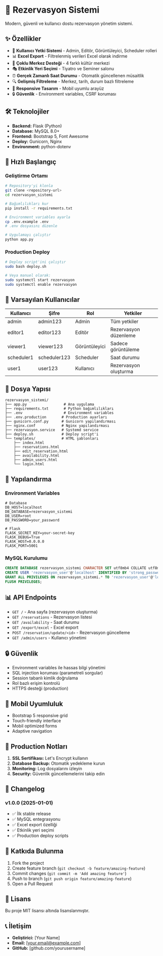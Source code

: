 # 🎯 Rezervasyon Sistemi

Modern, güvenli ve kullanıcı dostu rezervasyon yönetim sistemi.

## ✨ Özellikler

- 🔐 **Kullanıcı Yetki Sistemi** - Admin, Editör, Görüntüleyici, Scheduler rolleri
- 📊 **Excel Export** - Filtrelenmiş verileri Excel olarak indirme
- 🏢 **Çoklu Merkez Desteği** - 4 farklı kültür merkezi
- 🎭 **Etkinlik Yeri Seçimi** - Tiyatro ve Seminer salonu
- ⏰ **Gerçek Zamanlı Saat Durumu** - Otomatik güncellenen müsaitlik
- 🔍 **Gelişmiş Filtreleme** - Merkez, tarih, durum bazlı filtreleme
- 📱 **Responsive Tasarım** - Mobil uyumlu arayüz
- 🔒 **Güvenlik** - Environment variables, CSRF koruması

## 🛠️ Teknolojiler

- **Backend:** Flask (Python)
- **Database:** MySQL 8.0+
- **Frontend:** Bootstrap 5, Font Awesome
- **Deploy:** Gunicorn, Nginx
- **Environment:** python-dotenv

## 🚀 Hızlı Başlangıç

### Geliştirme Ortamı

```bash
# Repository'yi klonla
git clone <repository-url>
cd rezervasyon_sistemi

# Bağımlılıkları kur
pip install -r requirements.txt

# Environment variables ayarla
cp .env.example .env
# .env dosyasını düzenle

# Uygulamayı çalıştır
python app.py
```

### Production Deploy

```bash
# Deploy script'ini çalıştır
sudo bash deploy.sh

# Veya manuel olarak:
sudo systemctl start rezervasyon
sudo systemctl enable rezervasyon
```

## 👥 Varsayılan Kullanıcılar

| Kullanıcı | Şifre | Rol | Yetkiler |
|-----------|-------|-----|----------|
| admin | admin123 | Admin | Tüm yetkiler |
| editor1 | editor123 | Editör | Rezervasyon düzenleme |
| viewer1 | viewer123 | Görüntüleyici | Sadece görüntüleme |
| scheduler1 | scheduler123 | Scheduler | Saat durumu |
| user1 | user123 | Kullanıcı | Rezervasyon oluşturma |

## 📁 Dosya Yapısı

```
rezervasyon_sistemi/
├── app.py                 # Ana uygulama
├── requirements.txt       # Python bağımlılıkları
├── .env                   # Environment variables
├── .env.production       # Production ayarları
├── gunicorn.conf.py      # Gunicorn yapılandırması
├── nginx.conf            # Nginx yapılandırması
├── rezervasyon.service   # Systemd service
├── deploy.sh             # Deploy script'i
└── templates/            # HTML şablonları
    ├── index.html
    ├── reservations.html
    ├── edit_reservation.html
    ├── availability.html
    ├── admin_users.html
    └── login.html
```

## 🔧 Yapılandırma

### Environment Variables

```env
# Database
DB_HOST=localhost
DB_DATABASE=rezervasyon_sistemi
DB_USER=root
DB_PASSWORD=your_password

# Flask
FLASK_SECRET_KEY=your-secret-key
FLASK_DEBUG=True
FLASK_HOST=0.0.0.0
FLASK_PORT=5001
```

### MySQL Kurulumu

```sql
CREATE DATABASE rezervasyon_sistemi CHARACTER SET utf8mb4 COLLATE utf8mb4_unicode_ci;
CREATE USER 'rezervasyon_user'@'localhost' IDENTIFIED BY 'strong_password';
GRANT ALL PRIVILEGES ON rezervasyon_sistemi.* TO 'rezervasyon_user'@'localhost';
FLUSH PRIVILEGES;
```

## 📊 API Endpoints

- `GET /` - Ana sayfa (rezervasyon oluşturma)
- `GET /reservations` - Rezervasyon listesi
- `GET /availability` - Saat durumu
- `GET /export/excel` - Excel export
- `POST /reservation/update/<id>` - Rezervasyon güncelleme
- `GET /admin/users` - Kullanıcı yönetimi

## 🔒 Güvenlik

- Environment variables ile hassas bilgi yönetimi
- SQL injection koruması (parametreli sorgular)
- Session tabanlı kimlik doğrulama
- Rol bazlı erişim kontrolü
- HTTPS desteği (production)

## 📱 Mobil Uyumluluk

- Bootstrap 5 responsive grid
- Touch-friendly interface
- Mobil optimized forms
- Adaptive navigation

## 🚀 Production Notları

1. **SSL Sertifikası:** Let's Encrypt kullanın
2. **Database Backup:** Otomatik yedekleme kurun
3. **Monitoring:** Log dosyalarını izleyin
4. **Security:** Güvenlik güncellemelerini takip edin

## 📝 Changelog

### v1.0.0 (2025-01-01)
- ✅ İlk stable release
- ✅ MySQL entegrasyonu
- ✅ Excel export özelliği
- ✅ Etkinlik yeri seçimi
- ✅ Production deploy scripts

## 🤝 Katkıda Bulunma

1. Fork the project
2. Create feature branch (`git checkout -b feature/amazing-feature`)
3. Commit changes (`git commit -m 'Add amazing feature'`)
4. Push to branch (`git push origin feature/amazing-feature`)
5. Open a Pull Request

## 📄 Lisans

Bu proje MIT lisansı altında lisanslanmıştır.

## 📞 İletişim

- **Geliştirici:** [Your Name]
- **Email:** [your.email@example.com]
- **GitHub:** [github.com/yourusername]
